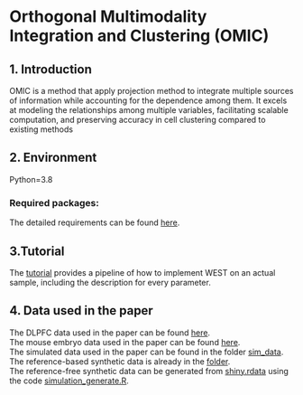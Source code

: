 # Orthogonal Multimodality Integration and Clustering (OMIC)

## 1. Introduction 
OMIC is a method that apply projection method to integrate multiple sources of information while accounting for the dependence among them.
It excels at modeling the relationships among multiple variables, facilitating scalable computation,
and preserving accuracy in cell clustering compared to existing methods



## 2. Environment 
Python=3.8 
### Required packages: 
The detailed requirements can be found [here](https://github.com/JiazhangCai/WEST/blob/main/requirements.txt).

## 3.Tutorial 
The [tutorial](https://github.com/JiazhangCai/WEST/blob/main/tutorial.ipynb) provides a pipeline of how to implement
WEST on an actual sample, including the description for every parameter. 

## 4. Data used in the paper 
The DLPFC data used in the paper can be found [here](http://research.libd.org/spatialLIBD/).     
The mouse embryo data used in the paper can be found [here](https://crukci.shinyapps.io/SpatialMouseAtlas/).      
The simulated data used in the paper can be found in the folder [sim_data](https://github.com/JiazhangCai/WEST/tree/main/sim_data).       
The reference-based synthetic data is already in the [folder](https://github.com/JiazhangCai/WEST/tree/main/sim_data/ref_based).        
The reference-free synthetic data can be generated from [shiny.rdata](https://github.com/JiazhangCai/WEST/blob/main/sim_data/ref_free/shiny.rdata) using 
the code [simulation_generate.R](https://github.com/JiazhangCai/WEST/blob/main/sim_data/ref_free/shiny.rdata).
